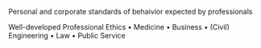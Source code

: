 Personal and corporate standards of behaivior expected by professionals

Well-developed Professional Ethics
•
Medicine
•
Business
•
(Civil) Engineering
•
Law
•
Public Service